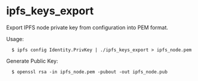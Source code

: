 # ipfs_keys_export

Export IPFS node private key from configuration into PEM format.

Usage:
```
  $ ipfs config Identity.PrivKey | ./ipfs_keys_export > ipfs_node.pem
```
Generate Public Key:
```
  $ openssl rsa -in ipfs_node.pem -pubout -out ipfs_node.pub
```

